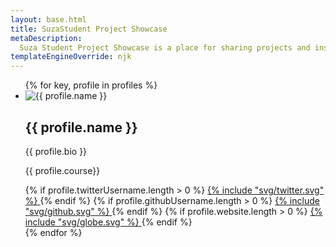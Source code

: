 ```yaml
---
layout: base.html
title: SuzaStudent Project Showcase
metaDescription:
  Suza Student Project Showcase is a place for sharing projects and inspiring the next generation of students.
templateEngineOverride: njk
---
```


<ul class="profiles">
 {% for key, profile in profiles %}
    <li class="profiles__item">
      <span class="profiles__itemImgWrapper">
        <img src="/images/{{ key }}.jpeg" alt="{{ profile.name }}" />
      </span>
      <span class="profiles__itemTextWrapper">
        <h2 class="profiles__itemName">{{ profile.name }}</h2>
        <p class="profiles__itemBio">{{ profile.bio }}</p>
        <p class="profiles__itemCourse">{{ profile.course}}</p>
        <span class="profiles__itemSocials">
          {% if profile.twitterUsername.length > 0 %}
            <a href="https://twitter.com/{{ profile.twitterUsername }}" 
              target="_blank" 
              title="{{ profile.name }} on Twitter">
              {% include "svg/twitter.svg" %}
            </a>
          {% endif %}
          {% if profile.githubUsername.length > 0 %}
            <a href="https://github.com/{{ profile.githubUsername }}" 
            target="_blank"
            title="{{ profile.name }} on Github">
               {% include "svg/github.svg" %}
            </a>
          {% endif %}
          {% if profile.website.length > 0 %}
            <a href="{{ profile.website }}" 
              target="_blank" title="{{ profile.name }}'s Website">
               {% include "svg/globe.svg" %}
            </a>
          {% endif %}
        </span>
      </span>
    </li>
  {% endfor %}
</ul>